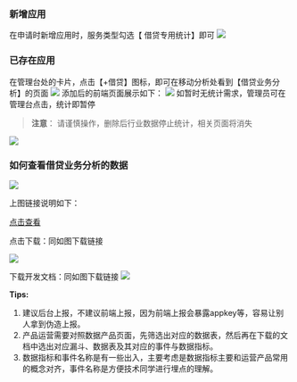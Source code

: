 ### 新增应用
在申请时新增应用时，服务类型勾选【 借贷专用统计】即可
![](http://imgcache.tcecqpoc.fsphere.cn/image/main.qcloudimg.com/raw/7b80d169ff5217e02351da8e85a934ff.png)
### 已存在应用
在管理台处的卡片，点击【+借贷】图标，即可在移动分析处看到【借贷业务分析】的页面
![](http://imgcache.tcecqpoc.fsphere.cn/image/main.qcloudimg.com/raw/a56b8ab6e99b82d0d5709692b32aa827.png)
添加后的前端页面展示如下：
![](http://imgcache.tcecqpoc.fsphere.cn/image/main.qcloudimg.com/raw/4fbb1998a008ac8db0e8dc4e8e99643e.png)
如暂时无统计需求，管理员可在管理台点击，统计即暂停
>**注意**：
>请谨慎操作，删除后行业数据停止统计，相关页面将消失

![](http://imgcache.tcecqpoc.fsphere.cn/image/main.qcloudimg.com/raw/03046171b78975d59dce65df5e4b0677.png)


### 如何查看借贷业务分析的数据
![](http://imgcache.tcecqpoc.fsphere.cn/image/main.qcloudimg.com/raw/c92b1f1c9b2ba641641a9775e33a1514.png)

上图链接说明如下：

[点击查看](http://mta.qq.com/mta/businessLoan/ctr_business_loan_funnel?app_id=1)

点击下载：同如图下载链接

![](http://imgcache.tcecqpoc.fsphere.cn/image/main.qcloudimg.com/raw/79abda97dc92bba4a42f72f804c96ec5.png)

下载开发文档：同如图下载链接
![](http://imgcache.tcecqpoc.fsphere.cn/image/main.qcloudimg.com/raw/08319863e7f4bc3383440b6894bac9b0.png)

**Tips:**
1. 建议后台上报，不建议前端上报，因为前端上报会暴露appkey等，容易让别人拿到伪造上报。
2. 产品运营需要对照数据产品页面，先筛选出对应的数据表，然后再在下载的文档中选出对应漏斗、数据表及其对应的事件与数据指标。
3. 数据指标和事件名称是有一些出入，主要考虑是数据指标主要和运营产品常用的概念对齐，事件名称是方便技术同学进行埋点的理解。